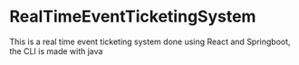# RealTimeEventTicketingSystem
This is a real time event ticketing system done using React and Springboot, the CLI is made with java
